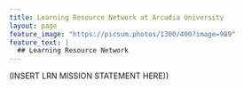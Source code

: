 ```yaml
---
title: Learning Resource Network at Arcadia University
layout: page
feature_image: "https://picsum.photos/1300/400?image=989"
feature_text: |
  ## Learning Resource Network
---
```


(INSERT LRN MISSION STATEMENT HERE))
